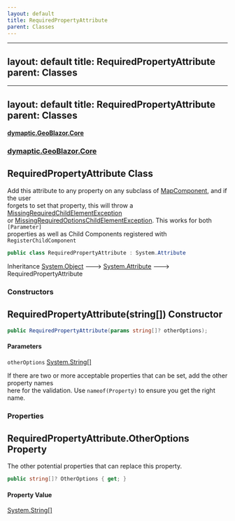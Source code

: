 ```yaml
---
layout: default
title: RequiredPropertyAttribute
parent: Classes
---
```

---
layout: default
title: RequiredPropertyAttribute
parent: Classes
---
---
layout: default
title: RequiredPropertyAttribute
parent: Classes
---
#### [dymaptic.GeoBlazor.Core](index.html 'index')
### [dymaptic.GeoBlazor.Core](index.html#dymaptic.GeoBlazor.Core 'dymaptic.GeoBlazor.Core')

## RequiredPropertyAttribute Class

Add this attribute to any property on any subclass of [MapComponent](dymaptic.GeoBlazor.Core.Components.MapComponent.html 'dymaptic.GeoBlazor.Core.Components.MapComponent'), and if the user  
forgets to set that property, this will throw a [MissingRequiredChildElementException](dymaptic.GeoBlazor.Core.Exceptions.MissingRequiredChildElementException.html 'dymaptic.GeoBlazor.Core.Exceptions.MissingRequiredChildElementException')  
or [MissingRequiredOptionsChildElementException](dymaptic.GeoBlazor.Core.Exceptions.MissingRequiredOptionsChildElementException.html 'dymaptic.GeoBlazor.Core.Exceptions.MissingRequiredOptionsChildElementException'). This works for both `[Parameter]`  
properties as well as Child Components registered with `RegisterChildComponent`

```csharp
public class RequiredPropertyAttribute : System.Attribute
```

Inheritance [System.Object](https://docs.microsoft.com/en-us/dotnet/api/System.Object 'System.Object') &#129106; [System.Attribute](https://docs.microsoft.com/en-us/dotnet/api/System.Attribute 'System.Attribute') &#129106; RequiredPropertyAttribute
### Constructors

<a name='dymaptic.GeoBlazor.Core.RequiredPropertyAttribute.RequiredPropertyAttribute(string[])'></a>

## RequiredPropertyAttribute(string[]) Constructor

```csharp
public RequiredPropertyAttribute(params string[]? otherOptions);
```
#### Parameters

<a name='dymaptic.GeoBlazor.Core.RequiredPropertyAttribute.RequiredPropertyAttribute(string[]).otherOptions'></a>

`otherOptions` [System.String](https://docs.microsoft.com/en-us/dotnet/api/System.String 'System.String')[[]](https://docs.microsoft.com/en-us/dotnet/api/System.Array 'System.Array')

If there are two or more acceptable properties that can be set, add the other property names  
here for the validation. Use `nameof(Property)` to ensure you get the right name.
### Properties

<a name='dymaptic.GeoBlazor.Core.RequiredPropertyAttribute.OtherOptions'></a>

## RequiredPropertyAttribute.OtherOptions Property

The other potential properties that can replace this property.

```csharp
public string[]? OtherOptions { get; }
```

#### Property Value
[System.String](https://docs.microsoft.com/en-us/dotnet/api/System.String 'System.String')[[]](https://docs.microsoft.com/en-us/dotnet/api/System.Array 'System.Array')


